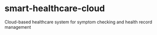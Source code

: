 # smart-healthcare-cloud
Cloud-based healthcare system for symptom checking and health record management
